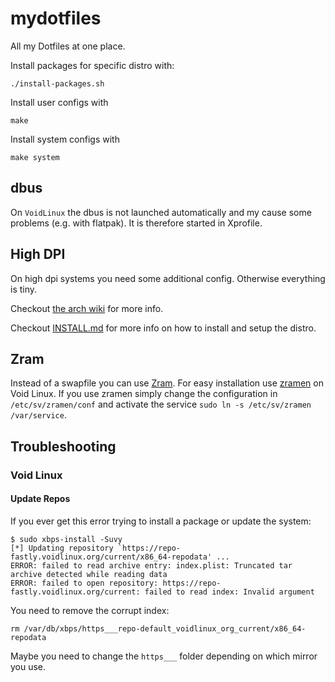 # mydotfiles

All my Dotfiles at one place.

Install packages for specific distro with:

```shell
./install-packages.sh
```

Install user configs with

```shell
make
```

Install system configs with

```shell
make system
```

## dbus

On `VoidLinux` the dbus is not launched automatically and my cause some problems
(e.g. with flatpak). It is therefore started in Xprofile.

## High DPI

On high dpi systems you need some additional config. Otherwise everything is tiny.

Checkout [the arch wiki](https://wiki.archlinux.org/title/HiDPI)
for more info.

Checkout [INSTALL.md](INSTALL.md) for more info on how to install and setup the distro.

## Zram

Instead of a swapfile you can use [Zram](https://wiki.archlinux.org/title/Zram).
For easy installation use [zramen](https://github.com/atweiden/zramen/blob/master/zramen)
on Void Linux. If you use zramen simply change the configuration in `/etc/sv/zramen/conf`
and activate the service `sudo ln -s /etc/sv/zramen /var/service`.

## Troubleshooting

### Void Linux

#### Update Repos

If you ever get this error trying to install a package or update the system:

```shell
$ sudo xbps-install -Suvy
[*] Updating repository `https://repo-fastly.voidlinux.org/current/x86_64-repodata' ...
ERROR: failed to read archive entry: index.plist: Truncated tar archive detected while reading data
ERROR: failed to open repository: https://repo-fastly.voidlinux.org/current: failed to read index: Invalid argument
```

You need to remove the corrupt index:

```shell
rm /var/db/xbps/https___repo-default_voidlinux_org_current/x86_64-repodata
```

Maybe you need to change the `https___` folder depending on which mirror you use.
